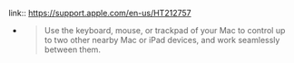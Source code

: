 ---
---

link:: https://support.apple.com/en-us/HT212757

- > Use the keyboard, mouse, or trackpad of your Mac to control up to two other nearby Mac or iPad devices, and work seamlessly between them.